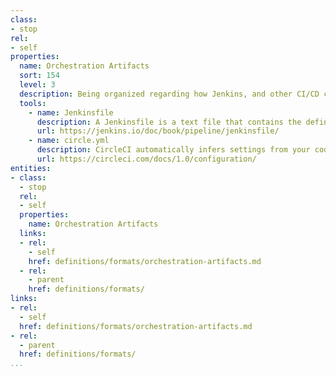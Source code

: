 ```yaml
---
class:
- stop
rel:
- self
properties:
  name: Orchestration Artifacts
  sort: 154
  level: 3
  description: Being organized regarding how Jenkins, and other CI/CD configuration files are stored, configured, audited, and used across the lifecycle. Organized centrally, audited, and tracked upon across deployments and builds looking for patterns and eliminating unhealthy practices.
  tools:
    - name: Jenkinsfile
      description: A Jenkinsfile is a text file that contains the definition of a Jenkins Pipeline and is checked into source control. Consider the following Pipeline which implements a basic three-stage continuous delivery pipeline.
      url: https://jenkins.io/doc/book/pipeline/jenkinsfile/
    - name: circle.yml
      description: CircleCI automatically infers settings from your code, so it’s possible you won’t need to add any custom configuration. If you do need to tweak settings, you can create a circle.yml in your project’s root directory and CircleCI will read it each time it runs a build. Use the following sections to set up your circle.yml file.
      url: https://circleci.com/docs/1.0/configuration/      
entities:
- class:
  - stop
  rel:
  - self
  properties:
    name: Orchestration Artifacts
  links:
  - rel:
    - self
    href: definitions/formats/orchestration-artifacts.md
  - rel:
    - parent
    href: definitions/formats/
links:
- rel:
  - self
  href: definitions/formats/orchestration-artifacts.md
- rel:
  - parent
  href: definitions/formats/
...
```

